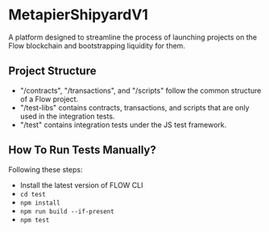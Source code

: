 # MetapierShipyardV1
A platform designed to streamline the process of launching projects on the Flow blockchain 
and bootstrapping liquidity for them.

## Project Structure
- "/contracts", "/transactions", and "/scripts" follow the common structure of a Flow project.
- "/test-libs" contains contracts, transactions, and scripts that are only used in the integration tests.
- "/test" contains integration tests under the JS test framework.

## How To Run Tests Manually?
Following these steps:
- Install the latest version of FLOW CLI
- `cd test`
- `npm install`
- `npm run build --if-present`
- `npm test`
